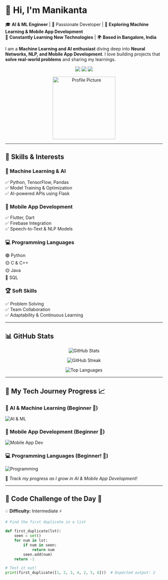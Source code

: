 # 👋 Hi, I'm **Manikanta**

🎓 **AI & ML Engineer** | 🚀 Passionate Developer | 🤖 **Exploring Machine Learning & Mobile App Development**\
🌱 **Constantly Learning New Technologies** | 🌍 **Based in Bangalore, India**

I am a **Machine Learning and AI enthusiast** diving deep into **Neural Networks, NLP, and Mobile App Development**. I love building projects that **solve real-world problems** and sharing my learnings.

<p align="center">
    <img src="https://img.shields.io/badge/AI/ML-Python,_Flask,_Pandas-purple"> 
    <img src="https://img.shields.io/badge/Location-Bengaluru,%20India-green"> 
    <img src="https://img.shields.io/badge/status-learning-cyan"> 
</p>


<p align="center">
    <img src="https://media.licdn.com/dms/image/v2/D4E03AQEtnTo8RDmu5A/profile-displayphoto-shrink_800_800/profile-displayphoto-shrink_800_800/0/1715760279597?e=1747267200&v=beta&t=wwBdlUKFTxfUmPe9QxZVNTGxaKP7w4SpnysNxtV4Qjg" width="200" alt="Profile Picture" />
</p>

---

## 🚀 Skills & Interests

### 🤖 Machine Learning & AI

✅ Python, TensorFlow, Pandas\
✅ Model Training & Optimization\
✅ AI-powered APIs using Flask

### 📱 Mobile App Development

✅ Flutter, Dart\
✅ Firebase Integration\
✅ Speech-to-Text & NLP Models

### 💻 Programming Languages

🟢 Python\
🟡 C & C++\
🟡 Java\
🔵 SQL

### 🏆 Soft Skills

✅ Problem Solving\
✅ Team Collaboration\
✅ Adaptability & Continuous Learning

---

## 📊 GitHub Stats 

<p align="center">
  <img src="https://github-readme-stats.vercel.app/api?username=Manikanta-1234&show_icons=true&theme=radical" alt="GitHub Stats" />
</p>

<p align="center">
  <img src="https://github-readme-streak-stats.herokuapp.com/?user=Manikanta-1234&theme=radical" alt="GitHub Streak" />
</p>

<p align="center">
  <img src="https://github-readme-stats.vercel.app/api/top-langs/?username=Manikanta-1234&layout=compact&theme=radical" alt="Top Languages" />
</p>


---

## 🚀 My Tech Journey Progress 📈

### 🤖 AI & Machine Learning (Beginner 🚀)

![AI & ML](https://geps.dev/progress/50?dangerColor=800000&warningColor=ff9900&successColor=006600)

### 📱 Mobile App Development (Beginner 🌟)

![Mobile App Dev](https://geps.dev/progress/40?dangerColor=800000&warningColor=ff9900&successColor=006600)

### 💻 Programming Languages (Beginner! 💪)

![Programming](https://geps.dev/progress/60?dangerColor=800000&warningColor=ff9900&successColor=006600)

👣 *Track my progress as I grow in AI & Mobile App Development!*

---

## 🎯 Code Challenge of the Day 🎯

💡 **Difficulty:** Intermediate ⚡

```python
# Find the first duplicate in a list

def first_duplicate(lst):
    seen = set()
    for num in lst:
        if num in seen:
            return num
        seen.add(num)
    return -1

# Test it out!
print(first_duplicate([1, 2, 3, 4, 2, 5, 6]))  # Expected output: 2
